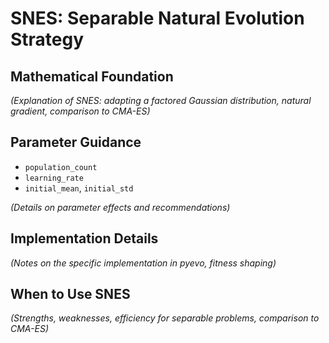 # SNES: Separable Natural Evolution Strategy

## Mathematical Foundation
*(Explanation of SNES: adapting a factored Gaussian distribution, natural gradient, comparison to CMA-ES)*

## Parameter Guidance
- `population_count`
- `learning_rate`
- `initial_mean`, `initial_std`

*(Details on parameter effects and recommendations)*

## Implementation Details
*(Notes on the specific implementation in pyevo, fitness shaping)*

## When to Use SNES
*(Strengths, weaknesses, efficiency for separable problems, comparison to CMA-ES)* 